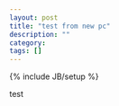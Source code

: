 ```yaml
---
layout: post
title: "test from new pc"
description: ""
category: 
tags: []
---
```

{% include JB/setup %}

test

